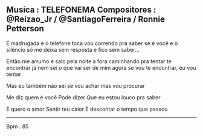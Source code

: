 
Musica : TELEFONEMA 
Compositores : @Reizao_Jr / @SantiagoFerreira / Ronnie Petterson
---

É madrugada e o telefone toca
vou correndo pra saber se é você
e o silêncio só me deixa sem resposta
e fico sem saber...

Então me arrumo e saio pela noite a fora
caminhando pra tentar te encontrar
já nem sei o que vai ser de mim agora 
se vou te encontrar,  eu vou tentar

Mas eu também não sei se vou achar
mas vou procurar

Me diz quem é você
Pode dizer 
Que eu estou louco pra saber

E quero o amor
Sentir teu calor
E descontar o tempo que passou

---
Bpm : 85
